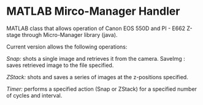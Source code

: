 <h1>MATLAB Mirco-Manager Handler</h1>

MATLAB class that allows operation of Canon EOS 550D and PI - E662 Z-stage through Micro-Manager library (java).
<br>

Current version allows the following operations:
<br>

<em>Snap:</em> shots a single image and retrieves it from the camera. SaveImg : saves retrieved image to the file specified.
<br>

<em>ZStack:</em> shots and saves a series of images at the z-positions specified.
<br>

<em>Timer:</em> performs a specified action (Snap or ZStack) for a specified number of cycles and interval.
